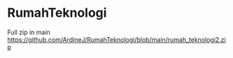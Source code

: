 # RumahTeknologi

Full zip in main
https://github.com/ArdineJ/RumahTeknologi/blob/main/rumah_teknologi2.zip
